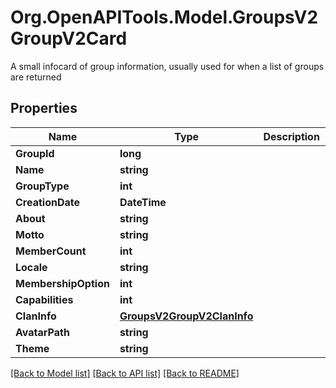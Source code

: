 # Org.OpenAPITools.Model.GroupsV2GroupV2Card
A small infocard of group information, usually used for when a list of groups are returned

## Properties

Name | Type | Description | Notes
------------ | ------------- | ------------- | -------------
**GroupId** | **long** |  | [optional] 
**Name** | **string** |  | [optional] 
**GroupType** | **int** |  | [optional] 
**CreationDate** | **DateTime** |  | [optional] 
**About** | **string** |  | [optional] 
**Motto** | **string** |  | [optional] 
**MemberCount** | **int** |  | [optional] 
**Locale** | **string** |  | [optional] 
**MembershipOption** | **int** |  | [optional] 
**Capabilities** | **int** |  | [optional] 
**ClanInfo** | [**GroupsV2GroupV2ClanInfo**](GroupsV2GroupV2ClanInfo.md) |  | [optional] 
**AvatarPath** | **string** |  | [optional] 
**Theme** | **string** |  | [optional] 

[[Back to Model list]](../README.md#documentation-for-models) [[Back to API list]](../README.md#documentation-for-api-endpoints) [[Back to README]](../README.md)

